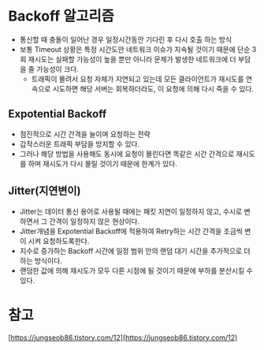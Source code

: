 # Backoff 알고리즘

- 통신할 때 충돌이 일어난 경우 일정시간동안 기다린 후 다시 호출 하는 방식
- 보통 Timeout 상황은 특정 시간도안 네트워크 이슈가 지속될 것이기 때문에 단순 3회 재시도는 실패할 가능성이 높을 뿐만 아니라 문제가 발생한 네트워크에 더 부담을 줄 가능성이 크다.
    - 트래픽이 몰려서 요청 자체가 지연되고 있는데 모든 클라이언트가 재시도를 연속으로 시도하면 해당 서버는 회복하더라도, 이 요청에 의해 다시 죽을 수 있다.

## Expotential Backoff

- 점진적으로 시간 간격을 늘이며 요청하는 전략
- 갑작스러운 트래픽 부담을 방지할 수 있다.
- 그러나 해당 방법을 사용해도 동시에 요청이 몰린다면 똑같은 시간 간격으로 재시도를 하며 재시도가 다시 몰릴 것이기 때문에 한계가 있다.

## Jitter(지연변이)

- Jitter는 데이터 통신 용어로 사용될 때에는 패킷 지연이 일정하지 않고, 수시로 변하면서 그 간격이 일정하지 않은 현상이다.
- Jitter개념을 Expotential Backoff에 적용하여 Retry하는 시간 간격을 조금씩 변이 시켜 요청하도록한다.
- 지수로 증가하는 Backoff 시간에 일정 범위 안의 랜덤 대기 시간을 추가적으로 더하는 방식이다.
- 랜덤한 값에 의해 재시도가 모두 다른 시점에 될 것이기 때문에 부하를 분산시킬 수 있다.

# 참고
[https://jungseob86.tistory.com/12](https://jungseob86.tistory.com/12)
